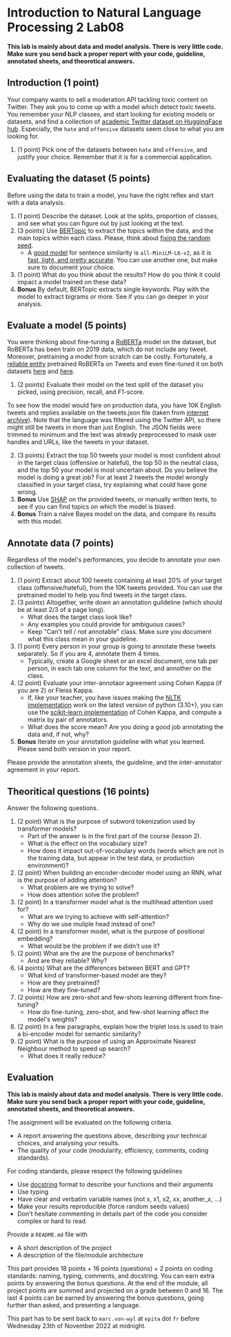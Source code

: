 # Introduction to Natural Language Processing 2 Lab08

**This lab is mainly about data and model analysis. There is very little code. Make sure you send back a proper report with your code, guideline, annotated sheets, and theoretical answers.**

## Introduction (1 point)

Your company wants to sell a moderation API tackling toxic content on Twitter. They ask you to come up with a model which detect toxic tweets. You remember your NLP classes, and start looking for existing models or datasets, and find a collection of [academic Twitter dataset on HuggingFace hub](https://huggingface.co/datasets/tweet_eval). Especially, the `hate` and `offensive` datasets seem close to what you are looking for.

1. (1 point) Pick one of the datasets between `hate` and `offensive`, and justify your choice. Remember that it is for a commercial application.

## Evaluating the dataset (5 points)

Before using the data to train a model, you have the right reflex and start with a data analysis.

1. (1 point) Describe the dataset. Look at the splits, proportion of classes, and see what you can figure out by just looking at the text.
2. (3 points) Use [BERTopic](https://github.com/MaartenGr/BERTopic) to extract the topics within the data, and the main topics within each class. Please, think about [fixing the random seed](https://stackoverflow.com/questions/71320201/how-to-fix-random-seed-for-bertopic).
    * A [good model](https://github.com/MaartenGr/BERTopic#embedding-models) for sentence similarity is `all-MiniLM-L6-v2`, as it is [fast, light, and pretty accurate](https://www.sbert.net/docs/pretrained_models.html). You can use another one, but make sure to document your choice.
3. (1 point) What do you think about the results? How do you think it could impact a model trained on these data?
4. **Bonus** By default, BERTopic extracts single keywords. Play with the model to extract bigrams or more. See if you can go deeper in your analysis.

## Evaluate a model (5 points)

You were thinking about fine-tuning a [RoBERTa](https://arxiv.org/abs/1907.11692) model on the dataset, but RoBERTa has been train on 2019 data, which do not include any tweet. Moreover, pretraining a model from scratch can be costly. Fortunately, a [reliable entity](https://github.com/cardiffnlp) pretrained RoBERTa on Tweets and even fine-tuned it on both datasets [here](https://huggingface.co/cardiffnlp/twitter-roberta-base-offensive?text=I+like+you.+I+love+you) and [here](https://huggingface.co/cardiffnlp/twitter-roberta-base-hate?text=I+like+you.+I+love+you).

1. (2 points) Evaluate their model on the test split of the dataset you picked, using precision, recall, and F1-score.

To see how the model would fare on production data, you have 10K English tweets and replies available on the tweets.json file (taken from [internet archive](https://archive.org/details/archiveteam-twitter-stream-2021-07)). Note that the language was filtered using the Twitter API, so there might still be tweets in more than just English. The JSON fields were trimmed to minimum and the text was already preprocessed to mask user handles and URLs, like the tweets in your dataset.

2. (3 points) Extract the top 50 tweets your model is most confident about in the target class (offensive or hateful), the top 50 in the neutral class, and the top 50 your model is most uncertain about. Do you believe the model is doing a great job? For at least 2 tweets the model wrongly classified in your target class, try explaining what could have gone wrong.
3. **Bonus** Use [SHAP](https://github.com/slundberg/shap/tree/45b85c1837283fdaeed7440ec6365a886af4a333#natural-language-example-transformers) on the provided tweets, or manually written texts, to see if you can find topics on which the model is biased.
4. **Bonus** Train a naive Bayes model on the data, and compare its results with this model.

## Annotate data (7 points)

Regardless of the model's performances, you decide to annotate your own collection of tweets.

1. (1 point) Extract about 100 tweets containing at least 20% of your target class (offensive/hateful), from the 10K tweets provided. You can use the pretrained model to help you find tweets in the target class.
2. (3 points) Altogether, write down an annotation guildeline (which should be at least 2/3 of a page long).
    * What does the target class look like?
    * Any examples you could provide for ambiguous cases?
    * Keep "Can't tell / not annotable" class. Make sure you document what this class mean in your guideline.
3. (1 point) Every person in your group is going to annotate these tweets separately. So if you are 4, annotate them 4 times.
    * Typically, create a Google sheet or an excel document, one tab per person, in each tab one column for the text, and annother on the class.
4. (2 point) Evaluate your inter-annotaor agreement using Cohen Kappa (if you are 2) or Fleiss Kappa.
    * If, like your teacher, you have issues making the [NLTK implementation](https://www.nltk.org/_modules/nltk/metrics/agreement.html) work on the latest version of python (3.10+), you can use the [scikit-learn implementation](https://scikit-learn.org/stable/modules/generated/sklearn.metrics.cohen_kappa_score.html) of Cohen Kappa, and compute a matrix by pair of annotators.
    * What does the score mean? Are you doing a good job annotating the data and, if not, why?
5. **Bonus** Iterate on your annotation guideline with what you learned. Please send both version in your report.

Please provide the annotation sheets, the guideline, and the inter-annotator agreement in your report.

## Theoritical questions (16 points)

Answer the following questions.
1. (2 point) What is the purpose of subword tokenization used by transformer models?
   * Part of the answer is in the first part of the course (lesson 2).
   * What is the effect on the vocabulary size?
   * How does it impact out-of-vocabulary words (words which are not in the training data, but appear in the test data, or production environment)?
2. (2 point) When building an encoder-decoder model using an RNN, what is the purpose of adding attention?
   * What problem are we trying to solve?
   * How does attention solve the problem?
3. (2 point) In a transformer model what is the multihead attention used for?
   * What are we trying to achieve with self-attention?
   * Why do we use muliple head instead of one?
4. (2 point) In a transformer model, what is the purpose of positional embedding?
   * What would be the problem if we didn't use it?
5. (2 point) What are the are the purpose of benchmarks?
   * And are they reliable? Why?
6. (4 points) What are the differences between BERT and GPT?
    * What kind of transformer-based model are they?
    * How are they pretrained?
    * How are they fine-tuned?
7. (2 points) How are zero-shot and few-shots learning different from fine-tuning?
    * How do fine-tuning, zero-shot, and few-shot learning affect the model's weights?
8. (2 point) In a few paragraphs, explain how the triplet loss is used to train a bi-encoder model for semantic similarity?
9. (2 point) What is the purpose of using an Approximate Nearest Neighbour method to speed up search?
   * What does it really reduce?

## Evaluation

**This lab is mainly about data and model analysis. There is very little code. Make sure you send back a proper report with your code, guideline, annotated sheets, and theoretical answers.**

The assignment will be evaluated on the following criteria.
* A report answering the questions above, describing your technical choices, and analysing your results.
* The quality of your code (modularity, efficiency, comments, coding standards).

For coding standards, please respect the following guidelines
* Use [docstring](https://www.programiz.com/python-programming/docstrings) format to describe your functions and their arguments
* Use typing
* Have clear and verbatim variable names (not x, x1, x2, xx, another_x, ...)
* Make your results reproducible (force random seeds values)
* Don't hesitate commenting in details part of the code you consider complex or hard to read

Provide a `README.md` file with 
* A short description of the project
* A description of the file/module architecture

This part provides 18 points + 16 points (questions) + 2 points on coding standards: naming, typing, comments, and docstring. You can earn extra points by answering the bonus questions. At the end of the module, all project points are summed and projected on a grade between 0 and 16. The last 4 points can be earned by answering the bonus questions, going further than asked, and presenting a language.

This part has to be sent back to `marc.von-wyl` at `epita` dot `fr` before Wednesday 23th of November 2022 at midnight.